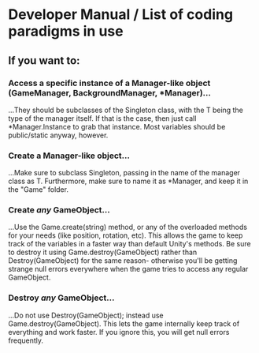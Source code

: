 # Developer Manual / List of coding paradigms in use

## If you want to:

### Access a specific instance of a Manager-like object (GameManager, BackgroundManager, *Manager)...

...They should be subclasses of the Singleton<T> class, with the T being the type of the manager itself. If that is the case, then just call *Manager.Instance to grab that instance. Most variables should be public/static anyway, however.

### Create a Manager-like object...

...Make sure to subclass Singleton<T>, passing in the name of the manager class as T. Furthermore, make sure to name it as *Manager, and keep it in the "Game" folder. 

### Create *any* GameObject...

...Use the Game.create(string) method, or any of the overloaded methods for your needs (like position, rotation, etc). This allows the game to keep track of the variables in a faster way than default Unity's methods. Be sure to destroy it using Game.destroy(GameObject) rather than Destroy(GameObject) for the same reason- otherwise you'll be getting strange null errors everywhere when the game tries to access any regular GameObject.

### Destroy *any* GameObject...

...Do not use Destroy(GameObject); instead use Game.destroy(GameObject). This lets the game internally keep track of everything and work faster. If you ignore this, you will get null errors frequently.